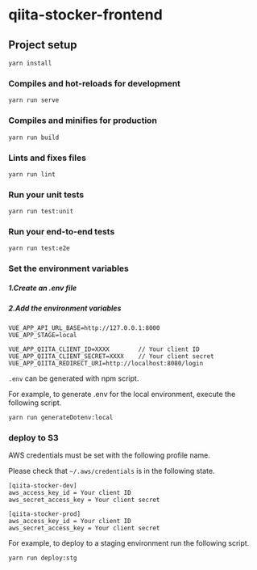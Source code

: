 # qiita-stocker-frontend

## Project setup
```
yarn install
```

### Compiles and hot-reloads for development
```
yarn run serve
```

### Compiles and minifies for production
```
yarn run build
```

### Lints and fixes files
```
yarn run lint
```

### Run your unit tests
```
yarn run test:unit
```

### Run your end-to-end tests
```
yarn run test:e2e
```

### Set the environment variables

##### 1.Create an .env file
##### 2.Add the environment variables
```
VUE_APP_API_URL_BASE=http://127.0.0.1:8000
VUE_APP_STAGE=local

VUE_APP_QIITA_CLIENT_ID=XXXX        // Your client ID
VUE_APP_QIITA_CLIENT_SECRET=XXXX    // Your client secret
VUE_APP_QIITA_REDIRECT_URI=http://localhost:8080/login
```

`.env` can be generated with npm script.

For example, to generate .env for the local environment, execute the following script.

`yarn run generateDotenv:local`

### deploy to S3

AWS credentials must be set with the following profile name.

Please check that `~/.aws/credentials` is in the following state.

```
[qiita-stocker-dev]
aws_access_key_id = Your client ID
aws_secret_access_key = Your client secret

[qiita-stocker-prod]
aws_access_key_id = Your client ID
aws_secret_access_key = Your client secret
```

For example, to deploy to a staging environment run the following script.

`yarn run deploy:stg`
